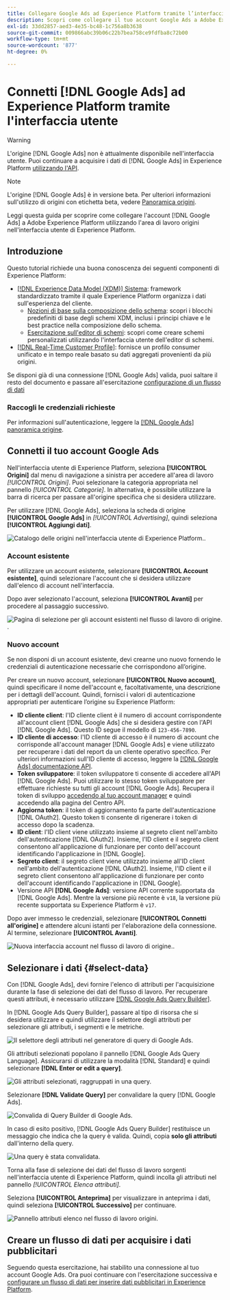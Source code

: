 ```yaml
---
title: Collegare Google Ads ad Experience Platform tramite l’interfaccia utente
description: Scopri come collegare il tuo account Google Ads a Adobe Experience Platform nell’interfaccia utente.
exl-id: 33dd2857-aed3-4e35-bc48-1c756a8b3638
source-git-commit: 009866abc39b06c22b7bea758ce9fdfba8c72b00
workflow-type: tm+mt
source-wordcount: '877'
ht-degree: 0%

---
```


# Connetti [!DNL Google Ads] ad Experience Platform tramite l&#39;interfaccia utente

>[!WARNING]
>
>L&#39;origine [!DNL Google Ads] non è attualmente disponibile nell&#39;interfaccia utente. Puoi continuare a acquisire i dati di [!DNL Google Ads] in Experience Platform [utilizzando l&#39;API](../../../api/create/advertising/ads.md).

>[!NOTE]
>
>L&#39;origine [!DNL Google Ads] è in versione beta. Per ulteriori informazioni sull&#39;utilizzo di origini con etichetta beta, vedere [Panoramica origini](../../../../home.md#terms-and-conditions).

Leggi questa guida per scoprire come collegare l&#39;account [!DNL Google Ads] a Adobe Experience Platform utilizzando l&#39;area di lavoro origini nell&#39;interfaccia utente di Experience Platform.

## Introduzione

Questo tutorial richiede una buona conoscenza dei seguenti componenti di Experience Platform:

* [[!DNL Experience Data Model (XDM)] Sistema](../../../../../xdm/home.md): framework standardizzato tramite il quale Experience Platform organizza i dati sull&#39;esperienza del cliente.
   * [Nozioni di base sulla composizione dello schema](../../../../../xdm/schema/composition.md): scopri i blocchi predefiniti di base degli schemi XDM, inclusi i principi chiave e le best practice nella composizione dello schema.
   * [Esercitazione sull&#39;editor di schemi](../../../../../xdm/tutorials/create-schema-ui.md): scopri come creare schemi personalizzati utilizzando l&#39;interfaccia utente dell&#39;editor di schemi.
* [[!DNL Real-Time Customer Profile]](../../../../../profile/home.md): fornisce un profilo consumer unificato e in tempo reale basato su dati aggregati provenienti da più origini.

Se disponi già di una connessione [!DNL Google Ads] valida, puoi saltare il resto del documento e passare all&#39;esercitazione [configurazione di un flusso di dati](../../dataflow/advertising.md)

### Raccogli le credenziali richieste

Per informazioni sull&#39;autenticazione, leggere la [[!DNL Google Ads] panoramica origine](../../../../connectors/advertising/ads.md).

## Connetti il tuo account Google Ads

Nell&#39;interfaccia utente di Experience Platform, seleziona **[!UICONTROL Origini]** dal menu di navigazione a sinistra per accedere all&#39;area di lavoro *[!UICONTROL Origini]*. Puoi selezionare la categoria appropriata nel pannello *[!UICONTROL Categorie]*. In alternativa, è possibile utilizzare la barra di ricerca per passare all&#39;origine specifica che si desidera utilizzare.

Per utilizzare [!DNL Google Ads], seleziona la scheda di origine **[!UICONTROL Google Ads]** in *[!UICONTROL Advertising]*, quindi seleziona **[!UICONTROL Aggiungi dati]**.

![Catalogo delle origini nell&#39;interfaccia utente di Experience Platform.](../../../../images/tutorials/create/ads/catalog.png).

### Account esistente

Per utilizzare un account esistente, selezionare **[!UICONTROL Account esistente]**, quindi selezionare l&#39;account che si desidera utilizzare dall&#39;elenco di account nell&#39;interfaccia.

Dopo aver selezionato l&#39;account, seleziona **[!UICONTROL Avanti]** per procedere al passaggio successivo.

![Pagina di selezione per gli account esistenti nel flusso di lavoro di origine.](../../../../images/tutorials/create/ads/existing.png).

### Nuovo account

Se non disponi di un account esistente, devi crearne uno nuovo fornendo le credenziali di autenticazione necessarie che corrispondono all’origine.

Per creare un nuovo account, selezionare **[!UICONTROL Nuovo account]**, quindi specificare il nome dell&#39;account e, facoltativamente, una descrizione per i dettagli dell&#39;account. Quindi, fornisci i valori di autenticazione appropriati per autenticare l’origine su Experience Platform:

* **ID cliente client**: l&#39;ID cliente client è il numero di account corrispondente all&#39;account client [!DNL Google Ads] che si desidera gestire con l&#39;API [!DNL Google Ads]. Questo ID segue il modello di `123-456-7890`.
* **ID cliente di accesso**: l&#39;ID cliente di accesso è il numero di account che corrisponde all&#39;account manager [!DNL Google Ads] e viene utilizzato per recuperare i dati del report da un cliente operativo specifico. Per ulteriori informazioni sull&#39;ID cliente di accesso, leggere la [[!DNL Google Ads] documentazione API](https://developers.google.com/search-ads/reporting/concepts/login-customer-id).
* **Token sviluppatore**: il token sviluppatore ti consente di accedere all&#39;API [!DNL Google Ads]. Puoi utilizzare lo stesso token sviluppatore per effettuare richieste su tutti gli account [!DNL Google Ads]. Recupera il token di sviluppo [accedendo al tuo account manager](https://ads.google.com/home/tools/manager-accounts/) e quindi accedendo alla pagina del Centro API.
* **Aggiorna token**: il token di aggiornamento fa parte dell&#39;autenticazione [!DNL OAuth2]. Questo token ti consente di rigenerare i token di accesso dopo la scadenza.
* **ID client**: l&#39;ID client viene utilizzato insieme al segreto client nell&#39;ambito dell&#39;autenticazione [!DNL OAuth2]. Insieme, l&#39;ID client e il segreto client consentono all&#39;applicazione di funzionare per conto dell&#39;account identificando l&#39;applicazione in [!DNL Google].
* **Segreto client**: il segreto client viene utilizzato insieme all&#39;ID client nell&#39;ambito dell&#39;autenticazione [!DNL OAuth2]. Insieme, l&#39;ID client e il segreto client consentono all&#39;applicazione di funzionare per conto dell&#39;account identificando l&#39;applicazione in [!DNL Google].
* Versione API **[!DNL Google Ads]**: versione API corrente supportata da [!DNL Google Ads]. Mentre la versione più recente è `v18`, la versione più recente supportata su Experience Platform è `v17`.

Dopo aver immesso le credenziali, selezionare **[!UICONTROL Connetti all&#39;origine]** e attendere alcuni istanti per l&#39;elaborazione della connessione. Al termine, selezionare **[!UICONTROL Avanti]**.

![Nuova interfaccia account nel flusso di lavoro di origine.](../../../../images/tutorials/create/ads/new.png).

## Selezionare i dati {#select-data}

Con [!DNL Google Ads], devi fornire l&#39;elenco di attributi per l&#39;acquisizione durante la fase di selezione dei dati del flusso di lavoro. Per recuperare questi attributi, è necessario utilizzare [[!DNL Google Ads Query Builder]](https://developers.google.com/google-ads/api/fields/v17/overview_query_builder).

In [!DNL Google Ads Query Builder], passare al tipo di risorsa che si desidera utilizzare e quindi utilizzare il selettore degli attributi per selezionare gli attributi, i segmenti e le metriche.

![Il selettore degli attributi nel generatore di query di Google Ads.](../../../../images/tutorials/create/ads/attributes.png)

Gli attributi selezionati popolano il pannello [!DNL Google Ads Query Language]. Assicurarsi di utilizzare la modalità [!DNL Standard] e quindi selezionare **[!DNL Enter or edit a query]**.

![Gli attributi selezionati, raggruppati in una query.](../../../../images/tutorials/create/ads/enter-query.png)

Selezionare **[!DNL Validate Query]** per convalidare la query [!DNL Google Ads].

![Convalida di Query Builder di Google Ads.](../../../../images/tutorials/create/ads/validate-query.png)

In caso di esito positivo, [!DNL Google Ads Query Builder] restituisce un messaggio che indica che la query è valida. Quindi, copia **solo gli attributi** dall&#39;interno della query.

![Una query è stata convalidata.](../../../../images/tutorials/create/ads/copy-query.png)

Torna alla fase di selezione dei dati del flusso di lavoro sorgenti nell&#39;interfaccia utente di Experience Platform, quindi incolla gli attributi nel pannello *[!UICONTROL Elenca attributi]*.

Seleziona **[!UICONTROL Anteprima]** per visualizzare in anteprima i dati, quindi seleziona **[!UICONTROL Successivo]** per continuare.

![Pannello attributi elenco nel flusso di lavoro origini.](../../../../images/tutorials/create/ads/list-attributes.png)

## Creare un flusso di dati per acquisire i dati pubblicitari

Seguendo questa esercitazione, hai stabilito una connessione al tuo account Google Ads. Ora puoi continuare con l&#39;esercitazione successiva e [configurare un flusso di dati per inserire dati pubblicitari in Experience Platform](../../dataflow/advertising.md).
